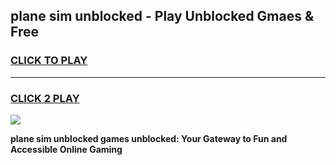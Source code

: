 
## plane sim unblocked - Play Unblocked Gmaes & Free
<h3>
<a href="https://news.freeplayer.one?title=plane_sim_unblocked&ref=16F">CLICK TO PLAY</a></h3>
<hr>

<h3>
<a href="https://news.freeplayer.one?title=plane_sim_unblocked&ref=16F">CLICK 2 PLAY</a>
  
</h3>

<a href="https://news.freeplayer.one?title=plane_sim_unblocked&ref=16F/"><img src="https://clearcache.store/games.png"></a>


**plane sim unblocked games unblocked: Your Gateway to Fun and Accessible Online Gaming**

